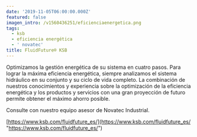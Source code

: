 ```yaml
---
date: '2019-11-05T06:00:00.000Z'
featured: false
imagen_intro: /v1560436251/eficienciaenergetica.png
tags:
  - ksb
  - eficiencia energética
  - ' novatec'
title: FluidFuture® KSB
---
```




Optimizamos la gestión energética de su sistema en cuatro pasos. Para lograr la máxima eficiencia energética, siempre analizamos el sistema hidráulico en su conjunto y su ciclo de vida completo. La combinación de nuestros conocimientos y experiencia sobre la optimización de la eficiencia energética y los productos y servicios con una gran proyección de futuro permite obtener el máximo ahorro posible.

Consulte con nuestro equipo asesor de Novatec Industrial.   
   
 [https://www.ksb.com/fluidfuture_es/](https://www.ksb.com/fluidfuture_es/ "https://www.ksb.com/fluidfuture_es/")
